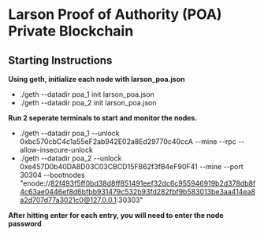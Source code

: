 # Larson Proof of Authority (POA) Private Blockchain

## Starting Instructions

**Using geth, initialize each node with larson_poa.json**

* ./geth --datadir poa_1 init larson_poa.json
* ./geth --datadir poa_2 init larson_poa.json

**Run 2 seperate terminals to start and monitor the nodes.**

* ./geth --datadir poa_1 --unlock 0xbc570cbC4c1a55eF2ab942E02a8Ed29770c40ccA  --mine --rpc --allow-insecure-unlock
* ./geth --datadir poa_2 --unlock 0xe457D0b40DA8D03C03CBCD15FB62f3fB4eF90F41 --mine --port 30304 --bootnodes "enode://82f493f5ff0bd38d8ff851491eef32dc6c955946919b2d378db8f4c63ae0446ef8d6bfbb931479c532b93fd282fbf9b583013be3aa414ea8a2d707d77a3021c0@127.0.0.1:30303"

**After hitting enter for each entry, you will need to enter the node password**
